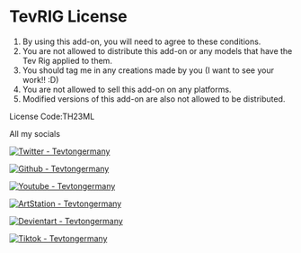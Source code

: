 # TevRIG License
1. By using this add-on, you will need to agree to these conditions.
2. You are not allowed to distribute this add-on or any models that have the Tev Rig applied to them.
3. You should tag me in any creations made by you (I want to see your work!! :D)
4. You are not allowed to sell this add-on on any platforms.
5. Modified versions of this add-on are also not allowed to be distributed.

License Code:TH23ML

All my socials  

[![Twitter - Tevtongermany](https://img.shields.io/badge/Twitter-Tevtongermany-2ea44f?style=for-the-badge&logo=X&logoColor=Blue)](https://x.com/Tevtongermany)

[![Github - Tevtongermany](https://img.shields.io/badge/Github-Tevtongermany-2ea44f?style=for-the-badge&logo=Github&logoColor=Blue)](https://github.com/Tevtongermany)

[![Youtube - Tevtongermany](https://img.shields.io/badge/Youtube-Tevtongermany-2ea44f?style=for-the-badge&logo=Youtube&logoColor=Blue)](https://www.youtube.com/channel/UCpYNrf06MgOI5yO9gdNjbSw)

[![ArtStation - Tevtongermany](https://img.shields.io/badge/ArtStation-Tevtongermany-2ea44f?style=for-the-badge&logo=Artstation&logoColor=Blue)](https://www.artstation.com/tevtongermany)

[![Devientart - Tevtongermany](https://img.shields.io/badge/Devientart-Tevtongermany-2ea44f?style=for-the-badge&logo=deviantart&logoColor=Blue)](https://www.deviantart.com/tevtongermany)

[![Tiktok - Tevtongermany](https://img.shields.io/badge/Tiktok-Tevtongermany-2ea44f?style=for-the-badge&logo=Tiktok&logoColor=Blue)](https://www.tiktok.com/@tevtongermany)